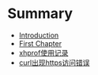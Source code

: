 # Summary

* [Introduction](README.md)
* [First Chapter](chapter1.md)
* [xhprof使用记录](xhprof使用记录.md)
* [curl出现https访问错误](curl出现https访问错误.md)

